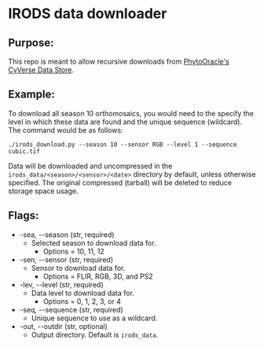 # IRODS data downloader

## Purpose:
This repo is meant to allow recursive downloads from [PhytoOracle's CyVerse Data Store](https://de.cyverse.org/data/ds/iplant/home/shared/phytooracle?selectedOrder=asc&selectedOrderBy=name&selectedPage=0&selectedRowsPerPage=100).

## Example: 
To download all season 10 orthomosaics, you would need to the specify the level in which these data are found and the unique sequence (wildcard). The command would be as follows: 
```
./irods_download.py --season 10 --sensor RGB --level 1 --sequence cubic.tif
```
Data will be downloaded and uncompressed in the ```irods_data/<season>/<sensor>/<date>``` directory by default, unless otherwise specified. The original compressed (tarball) will be deleted to reduce storage space usage.

## Flags: 
* -sea, --season (str, required)
    * Selected season to download data for.
        * Options = 10, 11, 12
* -sen, --sensor (str, required)
    * Sensor to download data for.
        * Options = FLIR, RGB, 3D, and PS2
*  -lev, --level (str, required)
    * Data level to download data for. 
        * Options = 0, 1, 2, 3, or 4 
* -seq, --sequence (str, required)
    * Unique sequence to use as a wildcard. 
* -out, --outdir (str, optional)
    * Output directory. Default is ```irods_data```.
